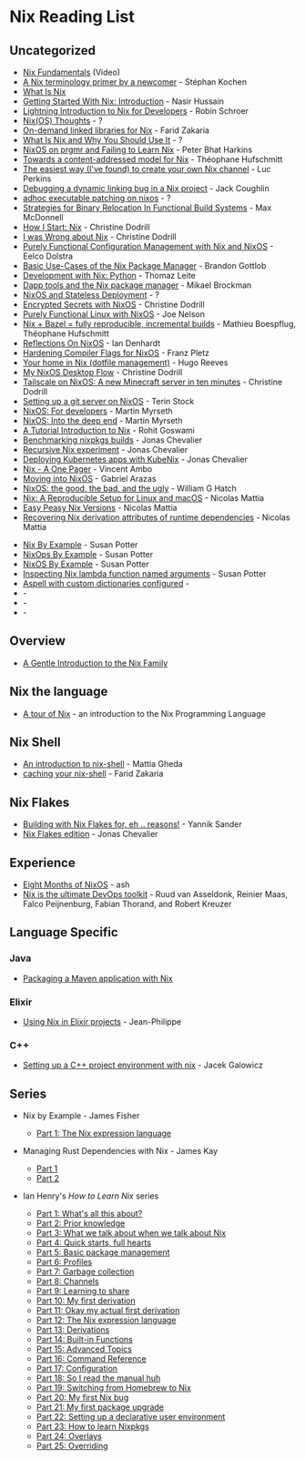 # Nix Reading List

<!-- TODO: Add author in every links -->
<!-- TODO: Add nixology videos -->

## Uncategorized

- [Nix Fundamentals](https://youtu.be/m4sv2M9jRLg) (Video)
- [A Nix terminology primer by a newcomer](https://stephank.nl/p/2020-06-01-a-nix-primer-by-a-newcomer.html) - Stéphan Kochen
- [What Is Nix](https://shopify.engineering/what-is-nix)
- [Getting Started With Nix: Introduction](https://nasirhm.github.io/2020/getting-started-with-nix-introduction/) -
  Nasir Hussain
- [Lightning Introduction to Nix for
  Developers](https://blog.sulami.xyz/posts/nix-for-developers/) - Robin Schroer
- [Nix(OS) Thoughts](https://blog.knightsofthelambdacalcul.us/posts/2020-06-20-nix-nixos-thoughts/) -
  ?
- [On-demand linked libraries for Nix](https://fzakaria.com/2020/11/17/on-demand-linked-libraries-for-nix.html) -
  Farid Zakaria
- [What Is Nix and Why You Should Use It](https://serokell.io/blog/what-is-nix) -
  ?
- [NixOS on prgmr and Failing to Learn Nix](https://push.cx/2018/nixos) - Peter
  Bhat Harkins
- [Towards a content-addressed model for
  Nix](https://www.tweag.io/blog/2020-09-10-nix-cas/) - Théophane Hufschmitt
- [The easiest way (I've found) to create your own Nix
  channel](https://lucperkins.dev/blog/nix-channel/) - Luc Perkins
- [Debugging a dynamic linking bug in a Nix
  project](https://www.johnbcoughlin.com/posts/nix-dynamic-linking/) - Jack
  Coughlin
- [adhoc executable patching on nixos](https://notes.neeasade.net/adhoc-executable-patching-on-nix.html) -
  ?
- [Strategies for Binary Relocation In Functional Build
  Systems](https://maxmcd.com/posts/strategies-for-binary-relocation/) - Max
  McDonnell
- [How I Start: Nix](https://christine.website/blog/how-i-start-nix-2020-03-08) -
  Christine Dodrill
- [I was Wrong about Nix](https://christine.website/blog/i-was-wrong-about-nix-2020-02-10) -
  Christine Dodrill
- [Purely Functional Configuration Management with Nix and
  NixOS](https://www.infoq.com/articles/configuration-management-with-nix/) -
  Eelco Dolstra
- [Basic Use-Cases of the Nix Package
  Manager](https://bgottlob.com/post/2019-05-29-nix-use-cases/) - Brandon
  Gottlob
- [Development with Nix: Python](https://thomazleite.com/posts/development-with-nix-python/) -
  Thomaz Leite
- [Dapp tools and the Nix package manager](https://medium.com/dapphub/dapp-tools-and-the-nix-package-manager-c4c692c87310) -
  Mikael Brockman
- [NixOS and Stateless Deployment](http://gfxmonk.net/2015/01/03/nixos-and-stateless-deployment.html) -
  ?
- [Encrypted Secrets with NixOS](https://christine.website/blog/nixos-encrypted-secrets-2021-01-20) -
  Christine Dodrill
- [Purely Functional Linux with NixOS](https://begriffs.com/posts/2016-08-08-intro-to-nixos.html) -
  Joe Nelson
- [Nix + Bazel = fully reproducible, incremental
  builds](https://www.tweag.io/blog/2018-03-15-bazel-nix/) - Mathieu Boespflug,
  Théophane Hufschmitt
- [Reflections On NixOS](https://zenhack.net/2016/01/24/reflections-on-nixos.html) -
  Ian Denhardt
- [Hardening Compiler Flags for NixOS](https://blog.mayflower.de/5800-Hardening-Compiler-Flags-for-NixOS.html) -
  Franz Pletz
- [Your home in Nix (dotfile management)](https://hugoreeves.com/posts/2019/nix-home/) -
  Hugo Reeves
- [My NixOS Desktop Flow](https://christine.website/blog/nixos-desktop-flow-2020-04-25) -
  Christine Dodrill
- [Tailscale on NixOS: A new Minecraft server in ten
  minutes](https://tailscale.com/blog/nixos-minecraft/) - Christine Dodrill
- [Setting up a git server on NixOS](https://terinstock.com/post/2021/01/Setting-up-a-git-server-on-NixOS/) -
  Terin Stock
- [NixOS: For developers](https://myme.no/posts/2020-01-26-nixos-for-development.html) -
  Martin Myrseth
- [NixOS: Into the deep end](https://myme.no/posts/2019-07-01-nixos-into-the-deep-end.html) -
  Martin Myrseth
- [A Tutorial Introduction to Nix](https://rgoswami.me/posts/ccon-tut-nix/) -
  Rohit Goswami
- [Benchmarking nixpkgs builds](https://zimbatm.com/benchmark-nixpkgs) - Jonas
  Chevalier
- [Recursive Nix experiment](https://zimbatm.com/experiment-recursive-nix) -
  Jonas Chevalier
- [Deploying Kubernetes apps with KubeNix](https://zimbatm.com/deploying-k8s-apps-with-kubenix) -
  Jonas Chevalier
- [Nix - A One Pager](https://github.com/tazjin/nix-1p) - Vincent Ambo
- [Moving into NixOS](https://foo-dogsquared.github.io/blog/posts/moving-into-nixos/) -
  Gabriel Arazas
- [NixOS: the good, the bad, and the ugly](https://www.willghatch.net/blog/2020/06/27/nixos-the-good-the-bad-and-the-ugly/) -
  William G Hatch
- [Nix: A Reproducible Setup for Linux and
  macOS](https://www.nmattia.com/posts/2018-03-21-nix-reproducible-setup-linux-macos.html) -
  Nicolas Mattia
- [Easy Peasy Nix Versions](https://www.nmattia.com/posts/2019-01-15-easy-peasy-nix-versions.html) -
  Nicolas Mattia
- [Recovering Nix derivation attributes of runtime
  dependencies](https://www.nmattia.com/posts/2019-10-08-runtime-dependencies) -
  Nicolas Mattia

<!-- TODO: add more from their website -->

- [Nix By Example](https://ops.functionalalgebra.com/nix-by-example/) - Susan
  Potter
- [NixOps By Example](https://ops.functionalalgebra.com/nixops-by-example/) -
  Susan Potter
- [NixOS By Example](https://ops.functionalalgebra.com/nixos-by-example/) -
  Susan Potter
- [Inspecting Nix lambda function named
  arguments](https://ops.functionalalgebra.com/2018/04/18/inspecting-nix-lambda-named-arguments/) -
  Susan Potter
- [Aspell with custom dictionaries configured]() -
- []() -
- []() -
- []() -

<!-- TODO: add Tweag Nix flakes -->

## Overview

- [A Gentle Introduction to the Nix Family](https://web.archive.org/web/20210123223258/https://ebzzry.io/en/nix/)

## Nix the language

- [A tour of Nix](https://nixcloud.io/tour) - an introduction to the Nix
  Programming Language

## Nix Shell

- [An introduction to nix-shell](https://ghedam.at/15978/an-introduction-to-nix-shell) -
  Mattia Gheda
- [caching your nix-shell](https://fzakaria.com/2020/08/11/caching-your-nix-shell.html) -
  Farid Zakaria

## Nix Flakes
- [Building with Nix Flakes for, eh ..
  reasons!](https://blog.ysndr.de/posts/internals/2021-01-01-flake-ification/) -
  Yannik Sander
- [Nix Flakes edition](https://zimbatm.com/NixFlakes/) - Jonas Chevalier

## Experience

- [Eight Months of NixOS](https://catgirl.ai/log/nixos-experience/) - ash
- [Nix is the ultimate DevOps toolkit](https://tech.channable.com/posts/2021-04-09-nix-is-the-ultimate-devops-toolkit.html) -
  Ruud van Asseldonk, Reinier Maas, Falco Peijnenburg, Fabian Thorand, and
  Robert Kreuzer

## Language Specific

### Java

- [Packaging a Maven application with Nix](https://fzakaria.com/2020/07/20/packaging-a-maven-application-with-nix.html)

### Elixir

- [Using Nix in Elixir projects](https://ejpcmac.net/blog/using-nix-in-elixir-projects/) -
  Jean-Philippe

### C++

- [Setting up a C++ project environment with
  nix](https://blog.galowicz.de/2019/04/17/tutorial_nix_cpp_setup/) - Jacek
  Galowicz

## Series

- Nix by Example - James Fisher
  - [Part 1: The Nix expression language](https://medium.com/@MrJamesFisher/nix-by-example-a0063a1a4c55)

- Managing Rust Dependencies with Nix - James Kay
  - [Part 1](https://hadean.com/blog/managing-rust-dependencies-with-nix-part-i/)
  - [Part 2](https://hadean.com/blog/managing-rust-dependencies-with-nix-part-ii/)

- Ian Henry's _How to Learn Nix_ series
  - [Part 1: What's all this about?](https://ianthehenry.com/posts/how-to-learn-nix/introduction/)
  - [Part 2: Prior knowledge](https://ianthehenry.com/posts/how-to-learn-nix/prior-knowledge/)
  - [Part 3: What we talk about when we talk about
    Nix](https://ianthehenry.com/posts/how-to-learn-nix/glossary/)
  - [Part 4: Quick starts, full hearts](https://ianthehenry.com/posts/how-to-learn-nix/quick-start-guide/)
  - [Part 5: Basic package management](https://ianthehenry.com/posts/how-to-learn-nix/basic-package-management/)
  - [Part 6: Profiles](https://ianthehenry.com/posts/how-to-learn-nix/profiles/)
  - [Part 7: Garbage collection](https://ianthehenry.com/posts/how-to-learn-nix/garbage-collection/)
  - [Part 8: Channels](https://ianthehenry.com/posts/how-to-learn-nix/channels/)
  - [Part 9: Learning to share](https://ianthehenry.com/posts/how-to-learn-nix/sharing/)
  - [Part 10: My first derivation](https://ianthehenry.com/posts/how-to-learn-nix/my-first-derivation/)
  - [Part 11: Okay my actual first
    derivation](https://ianthehenry.com/posts/how-to-learn-nix/okay-my-actual-first-derivation/)
  - [Part 12: The Nix expression language](https://ianthehenry.com/posts/how-to-learn-nix/nix-language/)
  - [Part 13: Derivations](https://ianthehenry.com/posts/how-to-learn-nix/derivations/)
  - [Part 14: Built-in Functions](https://ianthehenry.com/posts/how-to-learn-nix/built-in-functions/)
  - [Part 15: Advanced Topics](https://ianthehenry.com/posts/how-to-learn-nix/advanced-topics/)
  - [Part 16: Command Reference](https://ianthehenry.com/posts/how-to-learn-nix/command-reference/)
  - [Part 17: Configuration](https://ianthehenry.com/posts/how-to-learn-nix/configuration/)
  - [Part 18: So I read the manual huh](https://ianthehenry.com/posts/how-to-learn-nix/nix-manual-reflection/)
  - [Part 19: Switching from Homebrew to Nix](https://ianthehenry.com/posts/how-to-learn-nix/switching-from-homebrew-to-nix/)
  - [Part 20: My first Nix bug](https://ianthehenry.com/posts/how-to-learn-nix/my-first-nix-bug/)
  - [Part 21: My first package upgrade](https://ianthehenry.com/posts/how-to-learn-nix/my-first-package-upgrade/)
  - [Part 22: Setting up a declarative user
    environment](https://ianthehenry.com/posts/how-to-learn-nix/declarative-user-environment/)
  - [Part 23: How to learn Nixpkgs](https://ianthehenry.com/posts/how-to-learn-nix/how-to-learn-nixpkgs/)
  - [Part 24: Overlays](https://ianthehenry.com/posts/how-to-learn-nix/overlays/)
  - [Part 25: Overriding](https://ianthehenry.com/posts/how-to-learn-nix/overriding/)
